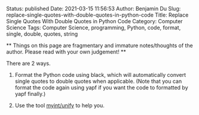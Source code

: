 Status: published
Date: 2021-03-15 11:56:53
Author: Benjamin Du
Slug: replace-single-quotes-with-double-quotes-in-python-code
Title: Replace Single Quotes With Double Quotes in Python Code
Category: Computer Science
Tags: Computer Science, programming, Python, code, format, single, double, quotes, string

**
Things on this page are fragmentary and immature notes/thoughts of the author.
Please read with your own judgement!
**


There are 2 ways.

1. Format the Python code using black,
    which will automatically convert single quotes to double quotes when applicable.
    (Note that you can format the code again using yapf 
    if you want the code to formatted by yapf finally.)

2. Use the tool [myint/unify](https://github.com/myint/unify) to help you.